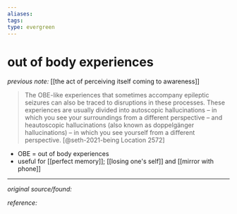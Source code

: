```yaml
---
aliases: 
tags: 
type: evergreen
---
```


# out of body experiences

_previous note:_ [[the act of perceiving itself coming to awareness]]

> The OBE-like experiences that sometimes accompany epileptic seizures can also be traced to disruptions in these processes. These experiences are usually divided into autoscopic hallucinations – in which you see your surroundings from a different perspective – and heautoscopic hallucinations (also known as doppelgänger hallucinations) – in which you see yourself from a different perspective. [@seth-2021-being Location 2572]

- OBE = out of body experiences
- useful for [[perfect memory]]; [[losing one's self]] and [[mirror with phone]]

---

_original source/found:_ 

_reference:_ 



